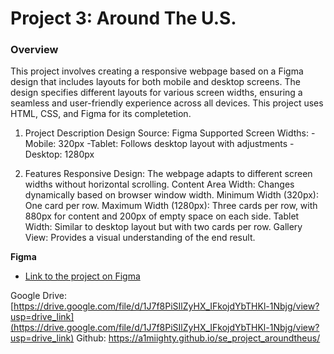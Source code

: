 # Project 3: Around The U.S.

### Overview  

This project involves creating a responsive webpage based on a Figma design that includes layouts for both mobile and desktop screens. The design specifies different layouts for various screen widths, ensuring a seamless and user-friendly experience across all devices. This project uses HTML, CSS, and Figma for its completetion.

1) Project Description
Design Source: Figma
Supported Screen Widths:
-Mobile: 320px
-Tablet: Follows desktop layout with adjustments
-Desktop: 1280px

2) Features
Responsive Design: The webpage adapts to different screen widths without horizontal scrolling.
Content Area Width: Changes dynamically based on browser window width.
Minimum Width (320px): One card per row.
Maximum Width (1280px): Three cards per row, with 880px for content and 200px of empty space on each side.
Tablet Width: Similar to desktop layout but with two cards per row.
Gallery View: Provides a visual understanding of the end result. 
  
**Figma**  
  
* [Link to the project on Figma](https://www.figma.com/file/ii4xxsJ0ghevUOcssTlHZv/Sprint-3%3A-Around-the-US?node-id=0%3A1)  

Google Drive: [https://drive.google.com/file/d/1J7f8PiSIlZyHX_IFkojdYbTHKl-1Nbjg/view?usp=drive_link](https://drive.google.com/file/d/1J7f8PiSIlZyHX_IFkojdYbTHKl-1Nbjg/view?usp=drive_link)
Github: https://a1miighty.github.io/se_project_aroundtheus/
